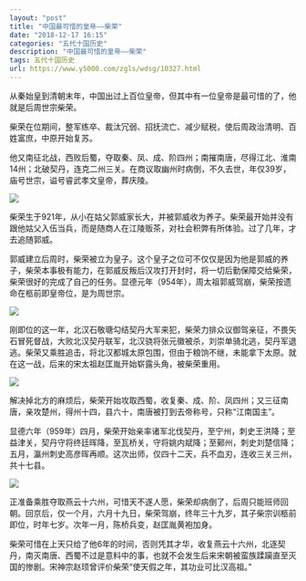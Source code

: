 ```yaml
---
layout: "post"
title: "中国最可惜的皇帝——柴荣"
date: "2018-12-17 16:15"
categories: "五代十国历史"
description: "中国最可惜的皇帝——柴荣"
tags: 五代十国历史
url: https://www.y5000.com/zgls/wdsg/10327.html
---
```






从秦始皇到清朝末年，中国出过上百位皇帝，但其中有一位皇帝是最可惜的了，他就是后周世宗柴荣。

柴荣在位期间，整军练卒、裁汰冗弱、招抚流亡、减少赋税，使后周政治清明、百姓富庶，中原开始复苏。

他又南征北战，西败后蜀，夺取秦、凤、成、阶四州；南摧南唐，尽得江北、淮南14州；北破契丹，连克二州三关。在商议取幽州时病倒，不久去世，年仅39岁，庙号世宗，谥号睿武孝文皇帝，葬庆陵。

![](https://img.y5000.com/uploads/allimg/170112/8-1F1121430204R.jpg)

柴荣生于921年，从小在姑父郭威家长大，并被郭威收为养子。柴荣最开始并没有跟他姑父入伍当兵，而是随商人在江陵贩茶，对社会积弊有所体验。过了几年，才去追随郭威。

郭威建立后周时，柴荣被立为皇子。这个皇子之位可不仅仅是因为他是郭威的养子，柴荣本事极有能力，在郭威反叛后汉攻打开封时，将一切后勤保障交给柴荣，柴荣很好的完成了自己的任务。显德元年（954年），周太祖郭威驾崩，柴荣按遗命在柩前即皇帝位，是为周世宗。

![](https://img.y5000.com/uploads/allimg/170112/8-1F112143030U8.jpg)

刚即位的这一年，北汉石敬瑭勾结契丹大军来犯，柴荣力排众议御驾亲征，不畏矢石冒死督战，大败北汉契丹联军，北汉骁将张元徽被杀，刘崇单骑北逃，契丹军退逃。柴荣又乘胜追击，将北汉都城太原包围，但由于粮饷不继，未能拿下太原。就在这一战，后来的宋太祖赵匡胤开始崭露头角，被柴荣重用。

![](https://img.y5000.com/uploads/allimg/170112/8-1F11214303R60.jpg)

解决掉北方的麻烦后，柴荣开始攻取西蜀，收复秦、成、阶、凤四州；又三征南唐，亲攻楚州，得州十四，县六十，南唐被打到去帝称号，只称“江南国主”。

显德六年（959年）四月，柴荣开始亲率诸军北伐契丹，至宁州，刺史王洪降；至益津关，契丹守将终廷晖降，至瓦桥关，守将姚内斌降；至鄚州，刺史刘楚信降；五月，瀛州刺史高彦晖再顺。这次出师，仅四十二天，兵不血刃，连收三关三州，共十七县。

![](https://img.y5000.com/uploads/allimg/170112/8-1F11214304JN.jpg)

正准备乘胜夺取燕云十六州，可惜天不遂人愿，柴荣却病倒了，后周只能班师回朝。回京后，仅一个月，六月十九日，柴荣驾崩，终年三十九岁，其子柴宗训柩前即位，时年七岁。次年一月，陈桥兵变，赵匡胤黄袍加身。

柴荣可惜在上天只给了他6年的时间，否则凭其才华，收复燕云十六州，北逐契丹，南灭南唐、西蜀不过是意料中的事，也就不会发生后来宋朝被蛮族蹂躏直至灭国的惨剧。宋神宗赵顼曾评价柴荣“使天假之年，其功业可比汉高祖。”
